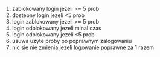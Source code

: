 1. zablokowany login jezeli >= 5 prob
2. dostepny login jezeli <5 prob
3. login zablokowany jezeli >= 5 prob
4. login odblokowany jezeli minal czas
5. login odblokowany jezeli <5 prob
6. usuwa uzyte proby po poprawnym zalogowaniu
7. nic sie nie zmienia jezeli logowanie poprawne za 1 razem
